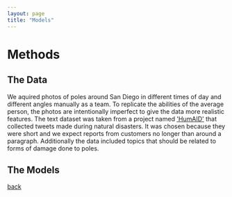 ```yaml
---
layout: page 
title: "Models"
---
```


# Methods

## The Data
We aquired photos of poles around San Diego in different times of day and different angles manually as a team. To replicate the abilities of the average person, the photos are intentionally imperfect to give the data more realistic features. The text dataset was taken from a project named ['HumAID'](https://crisisnlp.qcri.org/humaid_dataset) that collected tweets made during natural disasters. It was chosen because they were short and we expect reports from customers no longer than around a paragraph. Additionally the data included topics that should be related to forms of damage done to poles. 

## The Models

[back](./)
